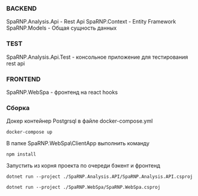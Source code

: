 ### BACKEND
SpaRNP.Analysis.Api - Rest Api
SpaRNP.Context - Entity Framework
SpaRNP.Models - Общая сущность данных

### TEST
SpaRNP.Analysis.Api.Test - консольное приложение для тестирования rest api

### FRONTEND
SpaRNP.WebSpa - фронтенд на react hooks

### Сборка

Докер контейнер Postgrsql в файле docker-compose.yml
```
docker-compose up
```

В папке SpaRNP.WebSpa\ClientApp выполнить команду
```
npm install
```

Запустить из корня проекта по очереди бэкент и фронтенд
```
dotnet run --project ./SpaRNP.Analysis.API/SpaRNP.Analysis.API.csproj
```
```
dotnet run --project ./SpaRNP.WebSpa/SpaRNP.WebSpa.csproj
```